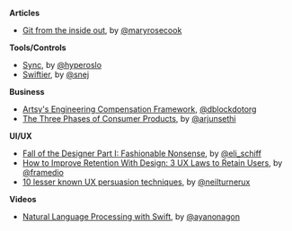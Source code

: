 **Articles**

* [Git from the inside out](https://codewords.recurse.com/issues/two/git-from-the-inside-out), by [@maryrosecook](https://twitter.com/maryrosecook)

**Tools/Controls**

* [Sync](https://github.com/hyperoslo/Sync), by [@hyperoslo](https://twitter.com/hyperoslo)
* [Swiftier](https://github.com/snej/swiftier), by [@snej](https://twitter.com/snej)

**Business**

* [Artsy's Engineering Compensation Framework](http://artsy.github.io/blog/2015/04/03/artsy-engineering-compensation-framework/), [@dblockdotorg](https://twitter.com/dblockdotorg)
* [The Three Phases of Consumer Products](https://medium.com/backchannel/lessons-learned-growing-consumer-products-550fc04c63c2), by [@arjunsethi](https://twitter.com/arjunsethi)


**UI/UX**

* [Fall of the Designer Part I: Fashionable Nonsense](http://www.elischiff.com/blog/2015/4/7/fall-of-the-designer-part-i-fashionable-nonsense), by [@eli_schiff](https://twitter.com/eli_schiff)
* [How to Improve Retention With Design: 3 UX Laws to Retain Users](https://medium.com/@framedio/how-to-improve-retention-with-design-3-ux-laws-to-retain-users-cd92efb8ffed), by [@framedio](https://twitter.com/framedio)
* [10 lesser known UX persuasion techniques](http://www.uxforthemasses.com/ux-persuasion-techniques/), by [@neilturnerux](https://twitter.com/neilturnerux)

**Videos**

* [Natural Language Processing with Swift](http://realm.io/news/natural-language-processing-with-swift/), by [@ayanonagon](https://twitter.com/ayanonagon)
